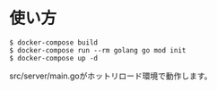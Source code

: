# 使い方

```
$ docker-compose build
$ docker-compose run --rm golang go mod init
$ docker-compose up -d
```

src/server/main.goがホットリロード環境で動作します。